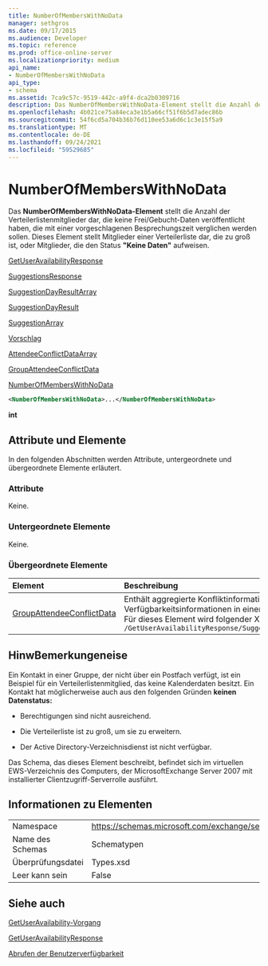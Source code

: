 ```yaml
---
title: NumberOfMembersWithNoData
manager: sethgros
ms.date: 09/17/2015
ms.audience: Developer
ms.topic: reference
ms.prod: office-online-server
ms.localizationpriority: medium
api_name:
- NumberOfMembersWithNoData
api_type:
- schema
ms.assetid: 7ca9c57c-9519-442c-a9f4-dca2b0309716
description: Das NumberOfMembersWithNoData-Element stellt die Anzahl der Verteilerlistenmitglieder dar, die keine Frei/Gebucht-Daten veröffentlicht haben, die mit einer vorgeschlagenen Besprechungszeit verglichen werden sollen. Dieses Element stellt Mitglieder einer Verteilerliste dar, die zu groß ist, oder Mitglieder, die den Status "Keine Daten" aufweisen.
ms.openlocfilehash: 4b021ce75a84eca3e1b5a66cf51f6b5d7adec86b
ms.sourcegitcommit: 54f6cd5a704b36b76d110ee53a6d6c1c3e15f5a9
ms.translationtype: MT
ms.contentlocale: de-DE
ms.lasthandoff: 09/24/2021
ms.locfileid: "59529685"
---
```

# <a name="numberofmemberswithnodata"></a>NumberOfMembersWithNoData

Das **NumberOfMembersWithNoData-Element** stellt die Anzahl der Verteilerlistenmitglieder dar, die keine Frei/Gebucht-Daten veröffentlicht haben, die mit einer vorgeschlagenen Besprechungszeit verglichen werden sollen. Dieses Element stellt Mitglieder einer Verteilerliste dar, die zu groß ist, oder Mitglieder, die den Status **"Keine Daten"** aufweisen. 
  
[GetUserAvailabilityResponse](getuseravailabilityresponse.md)
  
[SuggestionsResponse](suggestionsresponse.md)
  
[SuggestionDayResultArray](suggestiondayresultarray.md)
  
[SuggestionDayResult](suggestiondayresult.md)
  
[SuggestionArray](suggestionarray.md)
  
[Vorschlag](suggestion.md)
  
[AttendeeConflictDataArray](attendeeconflictdataarray.md)
  
[GroupAttendeeConflictData](groupattendeeconflictdata.md)
  
[NumberOfMembersWithNoData](numberofmemberswithnodata.md)
  
```xml
<NumberOfMembersWithNoData>...</NumberOfMembersWithNoData>
```

 **int**
## <a name="attributes-and-elements"></a>Attribute und Elemente

In den folgenden Abschnitten werden Attribute, untergeordnete und übergeordnete Elemente erläutert.
  
### <a name="attributes"></a>Attribute

Keine.
  
### <a name="child-elements"></a>Untergeordnete Elemente

Keine.
  
### <a name="parent-elements"></a>Übergeordnete Elemente

|**Element**|**Beschreibung**|
|:-----|:-----|
|[GroupAttendeeConflictData](groupattendeeconflictdata.md) <br/> |Enthält aggregierte Konfliktinformationen über die Anzahl der verfügbaren Benutzer, die Anzahl der Benutzer, die Konflikte haben, und die Anzahl der Benutzer, die keine Verfügbarkeitsinformationen in einer Verteilerliste für eine vorgeschlagene Besprechungszeit haben.  <br/> Für dieses Element wird folgender XPath-Ausdruck verwendet:   <br/>  `/GetUserAvailabilityResponse/SuggestionsResponse/SuggestionDayResultArray/SuggestionDayResult[i]/SuggestionArray/Suggestion[i]/AttendeeConflictDataArray/GroupAttendeeConflictData` <br/> |
   
## <a name="remarks"></a>HinwBemerkungeneise

Ein Kontakt in einer Gruppe, der nicht über ein Postfach verfügt, ist ein Beispiel für ein Verteilerlistenmitglied, das keine Kalenderdaten besitzt. Ein Kontakt hat möglicherweise auch aus den folgenden Gründen **keinen Datenstatus:** 
  
- Berechtigungen sind nicht ausreichend.
    
- Die Verteilerliste ist zu groß, um sie zu erweitern.
    
- Der Active Directory-Verzeichnisdienst ist nicht verfügbar.
    
Das Schema, das dieses Element beschreibt, befindet sich im virtuellen EWS-Verzeichnis des Computers, der MicrosoftExchange Server 2007 mit installierter Clientzugriff-Serverrolle ausführt.
  
## <a name="element-information"></a>Informationen zu Elementen

|||
|:-----|:-----|
|Namespace  <br/> |https://schemas.microsoft.com/exchange/services/2006/types  <br/> |
|Name des Schemas  <br/> |Schematypen  <br/> |
|Überprüfungsdatei  <br/> |Types.xsd  <br/> |
|Leer kann sein  <br/> |False  <br/> |
   
## <a name="see-also"></a>Siehe auch



[GetUserAvailability-Vorgang](getuseravailability-operation.md)
  
[GetUserAvailabilityResponse](getuseravailabilityresponse.md)


[Abrufen der Benutzerverfügbarkeit](https://msdn.microsoft.com/library/d4133fcb-9b0f-4e6b-aadf-a389da83516a%28Office.15%29.aspx)

